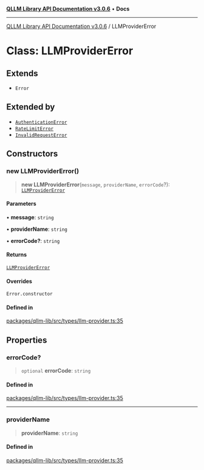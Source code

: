 [**QLLM Library API Documentation v3.0.6**](../README.md) • **Docs**

***

[QLLM Library API Documentation v3.0.6](../globals.md) / LLMProviderError

# Class: LLMProviderError

## Extends

- `Error`

## Extended by

- [`AuthenticationError`](AuthenticationError.md)
- [`RateLimitError`](RateLimitError.md)
- [`InvalidRequestError`](InvalidRequestError.md)

## Constructors

### new LLMProviderError()

> **new LLMProviderError**(`message`, `providerName`, `errorCode`?): [`LLMProviderError`](LLMProviderError.md)

#### Parameters

• **message**: `string`

• **providerName**: `string`

• **errorCode?**: `string`

#### Returns

[`LLMProviderError`](LLMProviderError.md)

#### Overrides

`Error.constructor`

#### Defined in

[packages/qllm-lib/src/types/llm-provider.ts:35](https://github.com/quantalogic/qllm/blob/b15a3aa4af263bce36ea091a0f29bf1255b95497/packages/qllm-lib/src/types/llm-provider.ts#L35)

## Properties

### errorCode?

> `optional` **errorCode**: `string`

#### Defined in

[packages/qllm-lib/src/types/llm-provider.ts:35](https://github.com/quantalogic/qllm/blob/b15a3aa4af263bce36ea091a0f29bf1255b95497/packages/qllm-lib/src/types/llm-provider.ts#L35)

***

### providerName

> **providerName**: `string`

#### Defined in

[packages/qllm-lib/src/types/llm-provider.ts:35](https://github.com/quantalogic/qllm/blob/b15a3aa4af263bce36ea091a0f29bf1255b95497/packages/qllm-lib/src/types/llm-provider.ts#L35)
